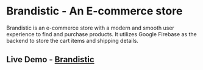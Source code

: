 # Brandistic - An E-commerce store

Brandistic is an e-commerce store with a modern and smooth user experience to find and purchase products. It utilizes Google Firebase as the backend to store the cart items and shipping details.

## Live Demo - [Brandistic]([https://pages.github.com/](https://brandistic-store.netlify.app/)https://brandistic-store.netlify.app/)
